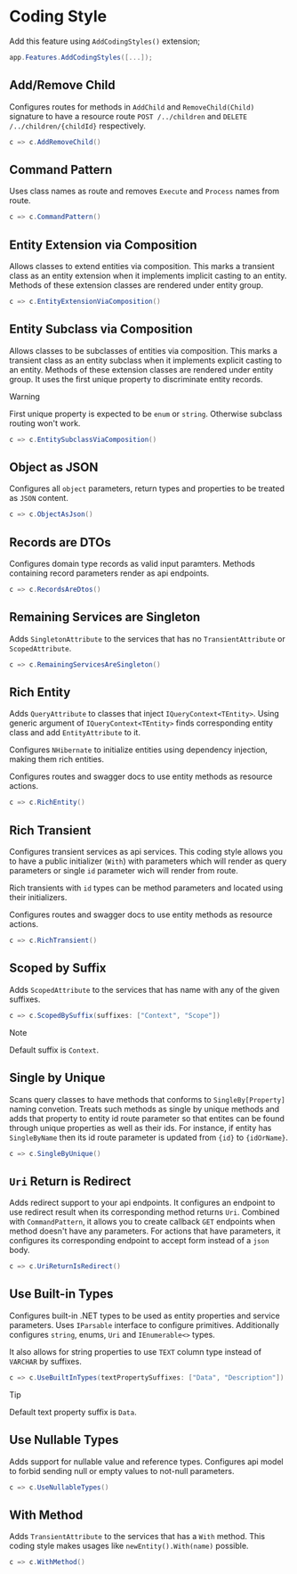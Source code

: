 # Coding Style

Add this feature using `AddCodingStyles()` extension;

```csharp
app.Features.AddCodingStyles([...]);
```

## Add/Remove Child

Configures routes for methods in `AddChild` and `RemoveChild(Child)` signature
to have a resource route `POST /../children` and `DELETE /../children/{childId}`
respectively.

```csharp
c => c.AddRemoveChild()
```

## Command Pattern

Uses class names as route and removes `Execute` and `Process` names from route.

```csharp
c => c.CommandPattern()
```

## Entity Extension via Composition

Allows classes to extend entities via composition. This marks a transient class
as an entity extension when it implements implicit casting to an entity. Methods
of these extension classes are rendered under entity group.

```csharp
c => c.EntityExtensionViaComposition()
```

## Entity Subclass via Composition

Allows classes to be subclasses of entities via composition. This marks a
transient class as an entity subclass when it implements explicit casting to an
entity. Methods of these extension classes are rendered under entity group. It
uses the first unique property to discriminate entity records.

> [!WARNING]
>
> First unique property is expected to be `enum` or `string`. Otherwise subclass
> routing won't work.

```csharp
c => c.EntitySubclassViaComposition()
```

## Object as JSON

Configures all `object` parameters, return types and properties to be treated as
`JSON` content.

```csharp
c => c.ObjectAsJson()
```

## Records are DTOs

Configures domain type records as valid input paramters. Methods containing
record parameters render as api endpoints.

```csharp
c => c.RecordsAreDtos()
```

## Remaining Services are Singleton

Adds `SingletonAttribute` to the services that has no `TransientAttribute` or
`ScopedAttribute`.

```csharp
c => c.RemainingServicesAreSingleton()
```

## Rich Entity

Adds `QueryAttribute` to classes that inject `IQueryContext<TEntity>`. Using
generic argument of `IQueryContext<TEntity>` finds corresponding entity class
and add `EntityAttribute` to it.

Configures `NHibernate` to initialize entities using dependency injection, making
them rich entities.

Configures routes and swagger docs to use entity methods as resource actions.

```csharp
c => c.RichEntity()
```

## Rich Transient

Configures transient services as api services. This coding style allows you to 
have a public initializer (`With`) with parameters which will render as query 
parameters or single `id` parameter wich will render from route.

Rich transients with `id` types can be method parameters and located using
their initializers. 

Configures routes and swagger docs to use entity methods as resource actions.

```csharp
c => c.RichTransient()
```

## Scoped by Suffix

Adds `ScopedAttribute` to the services that has name with any of the given
suffixes.

```csharp
c => c.ScopedBySuffix(suffixes: ["Context", "Scope"])
```

> [!NOTE]
>
> Default suffix is `Context`.

## Single by Unique

Scans query classes to have methods that conforms to `SingleBy[Property]` naming
convetion. Treats such methods as single by unique methods and adds that
property to entity id route parameter so that entites can be found through
unique properties as well as their ids. For instance, if entity has
`SingleByName` then its id route parameter is updated from `{id}` to
`{idOrName}`.

```csharp
c => c.SingleByUnique()
```

## `Uri` Return is Redirect

Adds redirect support to your api endpoints. It configures an endpoint to use
redirect result when its corresponding method returns `Uri`. Combined with
`CommandPattern`, it allows you to create callback `GET` endpoints when method
doesn't have any parameters. For actions that have parameters, it configures its
corresponding endpoint to accept form instead of a `json` body.

```csharp
c => c.UriReturnIsRedirect()
```

## Use Built-in Types

Configures built-in .NET types to be used as entity properties and service
parameters. Uses `IParsable` interface to configure primitives. Additionally
configures `string`, enums, `Uri` and `IEnumerable<>` types.

It also allows for string properties to use `TEXT` column type instead of
`VARCHAR` by suffixes.

```csharp
c => c.UseBuiltInTypes(textPropertySuffixes: ["Data", "Description"])
```

> [!TIP]
>
> Default text property suffix is `Data`.

## Use Nullable Types

Adds support for nullable value and reference types. Configures api model to
forbid sending null or empty values to not-null parameters.

```csharp
c => c.UseNullableTypes()
```

## With Method

Adds `TransientAttribute` to the services that has a `With` method. This coding
style makes usages like `newEntity().With(name)` possible.

```csharp
c => c.WithMethod()
```
